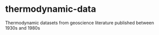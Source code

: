 # thermodynamic-data
Thermodynamic datasets from geoscience literature published between 1930s and 1980s

